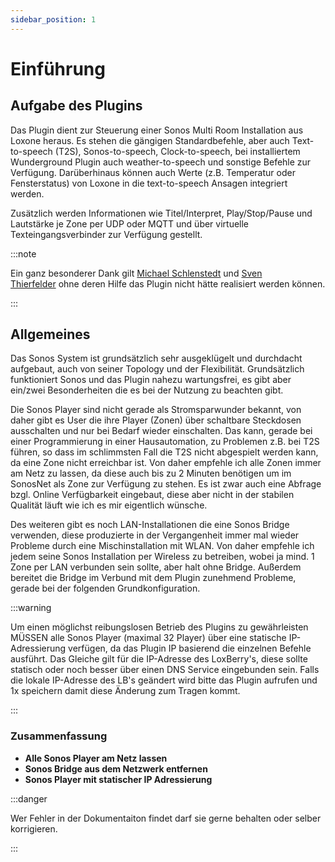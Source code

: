 ```yaml
---
sidebar_position: 1
---
```


# Einführung

## Aufgabe des Plugins

Das Plugin dient zur Steuerung einer Sonos Multi Room Installation aus Loxone heraus. Es stehen die gängigen Standardbefehle, aber auch Text-to-speech (T2S), Sonos-to-speech, Clock-to-speech, bei installiertem Wunderground Plugin auch weather-to-speech und sonstige Befehle zur Verfügung. Darüberhinaus können auch Werte (z.B. Temperatur oder Fensterstatus) von Loxone in die text-to-speech Ansagen integriert werden. 

Zusätzlich werden Informationen wie Titel/Interpret, Play/Stop/Pause und Lautstärke je Zone per UDP oder MQTT und über virtuelle Texteingangsverbinder zur Verfügung gestellt.

:::note

Ein ganz besonderer Dank gilt [Michael Schlenstedt](https://loxwiki.atlassian.net/wiki/people/6166f604d9820f00702fdbf7?ref=confluence) und [Sven Thierfelder](https://loxwiki.atlassian.net/wiki/people/6166f83364ff010071d5b312?ref=confluence) ohne deren Hilfe das Plugin nicht hätte realisiert werden können.

:::

## Allgemeines

Das Sonos System ist grundsätzlich sehr ausgeklügelt und durchdacht aufgebaut, auch von seiner Topology und der Flexibilität. Grundsätzlich funktioniert Sonos und das Plugin nahezu wartungsfrei, es gibt aber ein/zwei Besonderheiten die es bei der Nutzung zu beachten gibt.

Die Sonos Player sind nicht gerade als Stromsparwunder bekannt, von daher gibt es User die ihre Player (Zonen) über schaltbare Steckdosen ausschalten und nur bei Bedarf wieder einschalten. Das kann, gerade bei einer Programmierung in einer Hausautomation, zu Problemen z.B. bei T2S führen, so dass im schlimmsten Fall die T2S nicht abgespielt werden kann, da eine Zone nicht erreichbar ist. Von daher empfehle ich alle Zonen immer am Netz zu lassen, da diese auch bis zu 2 Minuten benötigen um im SonosNet als Zone zur Verfügung zu stehen. Es ist zwar auch eine Abfrage bzgl. Online Verfügbarkeit eingebaut, diese aber nicht in der stabilen Qualität läuft wie ich es mir eigentlich wünsche.

Des weiteren gibt es noch LAN-Installationen die eine Sonos Bridge verwenden, diese produzierte in der Vergangenheit immer mal wieder Probleme durch eine Mischinstallation mit WLAN. Von daher empfehle ich jedem seine Sonos Installation per Wireless zu betreiben, wobei ja mind. 1 Zone per LAN verbunden sein sollte, aber halt ohne Bridge. Außerdem bereitet die Bridge im Verbund mit dem Plugin zunehmend Probleme, gerade bei der folgenden Grundkonfiguration.

:::warning

Um einen möglichst reibungslosen Betrieb des Plugins zu gewährleisten MÜSSEN alle Sonos Player (maximal 32 Player) über eine statische IP-Adressierung verfügen, da das Plugin IP basierend die einzelnen Befehle ausführt. Das Gleiche gilt für die IP-Adresse des LoxBerry's, diese sollte statisch oder noch besser über einen DNS Service eingebunden sein. Falls die lokale IP-Adresse des LB's geändert wird bitte das Plugin aufrufen und 1x speichern damit diese Änderung zum Tragen kommt.

:::

### Zusammenfassung

- **Alle Sonos Player am Netz lassen**
- **Sonos Bridge aus dem Netzwerk entfernen**
- **Sonos Player mit statischer IP Adressierung**

:::danger

Wer Fehler in der Dokumentaiton findet darf sie gerne behalten oder selber korrigieren.

:::

